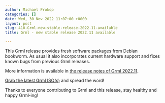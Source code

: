 ```yaml
---
author: Michael Prokop
categories: []
date: Wed, 30 Nov 2022 11:07:00 +0000
layout: post
slug: 410-Grml-new-stable-release-2022.11-available
title: Grml - new stable release 2022.11 available

---
```

This Grml release provides fresh software packages from Debian bookworm. As usual it also incorporates current hardware support and fixes known bugs from previous Grml releases.

More information is available in [the release notes of Grml 2022\.11](https://grml.org/changelogs/README-grml-2022.11/?via_grmlblog).

[Grab the latest Grml ISO(s)](https://grml.org/download/?via_grmlblog) and spread the word!

Thanks to everyone contributing to Grml and this release, stay healthy and happy Grml\-ing!
